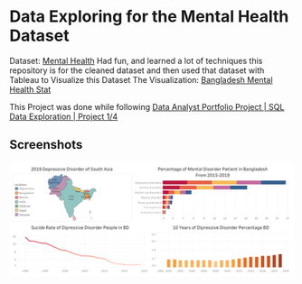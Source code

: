 # Data Exploring for the Mental Health Dataset
Dataset: [Mental Health](https://ourworldindata.org/mental-health)
Had fun, and learned a lot of techniques this repository is for the cleaned dataset and then used that dataset with Tableau to Visualize this Dataset
The Visualization: [Bangladesh Mental Health Stat](https://public.tableau.com/app/profile/srayoshi.mirza/viz/BangladeshMentalHealthStat/Dashboard1)

This Project was done while following [Data Analyst Portfolio Project | SQL Data Exploration | Project 1/4](https://youtu.be/qfyynHBFOsM?si=tbLdwBZCioccyAnx)


## Screenshots

![Dashboard Screenshot](https://github.com/Srayoshi-Mirza/South-Asian-Mental-Health-Stat/blob/main/Dashboard%201.png)
